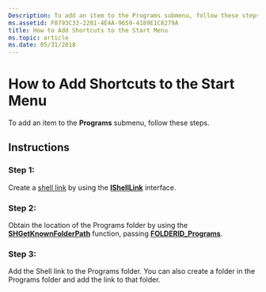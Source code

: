 ```yaml
---
Description: To add an item to the Programs submenu, follow these steps.
ms.assetid: F8793C33-2281-4E4A-9659-4189E1C8279A
title: How to Add Shortcuts to the Start Menu
ms.topic: article
ms.date: 05/31/2018
---
```


# How to Add Shortcuts to the Start Menu

To add an item to the **Programs** submenu, follow these steps.

## Instructions

### Step 1:

Create a [shell link](https://msdn.microsoft.com/en-us/library/Bb776891(v=VS.85).aspx) by using the [**IShellLink**](/windows/desktop/api/Shobjidl_core/nn-shobjidl_core-ishelllinka) interface.

### Step 2:

Obtain the location of the Programs folder by using the [**SHGetKnownFolderPath**](/windows/desktop/api/shlobj_core/nf-shlobj_core-shgetknownfolderpath) function, passing [**FOLDERID\_Programs**](knownfolderid.md).

### Step 3:

Add the Shell link to the Programs folder. You can also create a folder in the Programs folder and add the link to that folder.

 

 



